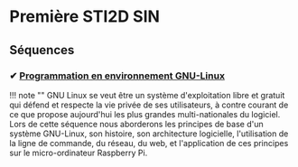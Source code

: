 # Première STI2D SIN

## Séquences

### ✔ [Programmation en environnement GNU-Linux](/tsti2d/linux/01-Intro)

!!! note ""
    GNU Linux se veut être un système d'exploitation libre et gratuit qui défend et respecte la vie privée de ses utilisateurs, à contre courant de ce que propose aujourd'hui les plus grandes multi-nationales du logiciel. Lors de cette séquence nous aborderons les principes de base d'un système GNU-Linux, son histoire, son architecture logicielle, l'utilisation de la ligne de commande, du réseau, du web, et l'application de ces principes sur le micro-ordinateur Raspberry Pi.
